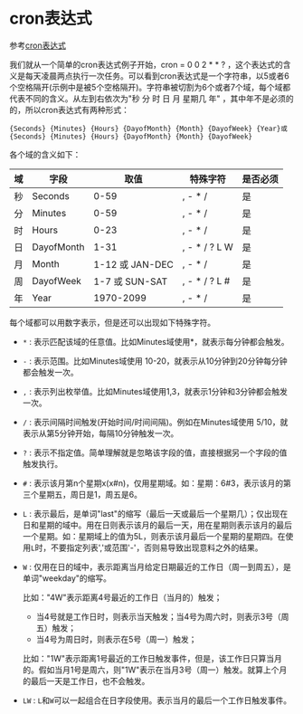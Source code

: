 
# cron表达式

参考[cron表达式](https://www.jianshu.com/p/e9ce1a7e1ed1)

我们就从一个简单的cron表达式例子开始，cron = 0 0 2 * * ? ，这个表达式的含义是每天凌晨两点执行一次任务。可以看到cron表达式是一个字符串，以5或者6个空格隔开(示例中是被5个空格隔开)。字符串被切割为6个或者7个域，每个域都代表不同的含义。从左到右依次为"秒 分 时 日 月 星期几 年" ，其中年不是必须的的，所以cron表达式有两种形式：

```
{Seconds} {Minutes} {Hours} {DayofMonth} {Month} {DayofWeek} {Year}或
{Seconds} {Minutes} {Hours} {DayofMonth} {Month} {DayofWeek}
```

各个域的含义如下：

| 域   | 字段       | 取值            | 特殊字符      | 是否必须 |
| ---- | ---------- | --------------- | ------------- | -------- |
| 秒   | Seconds    | 0-59            | , - * /       | 是       |
| 分   | Minutes    | 0-59            | , - * /       | 是       |
| 时   | Hours      | 0-23            | , - * /       | 是       |
| 日   | DayofMonth | 1-31            | , - * / ? L W | 是       |
| 月   | Month      | 1-12 或 JAN-DEC | , - * /       | 是       |
| 周   | DayofWeek  | 1-7 或 SUN-SAT  | , - * / ? L # | 是       |
| 年   | Year       | 1970-2099       | , - * /       | 是       |

每个域都可以用数字表示，但是还可以出现如下特殊字符。

- `*` : 表示匹配该域的任意值。比如Minutes域使用*，就表示每分钟都会触发。
- `-` : 表示范围。比如Minutes域使用 10-20，就表示从10分钟到20分钟每分钟都会触发一次。
- `,` : 表示列出枚举值。比如Minutes域使用1,3，就表示1分钟和3分钟都会触发一次。
- `/` : 表示间隔时间触发(开始时间/时间间隔)。例如在Minutes域使用 5/10，就表示从第5分钟开始，每隔10分钟触发一次。
- `?` : 表示不指定值。简单理解就是忽略该字段的值，直接根据另一个字段的值触发执行。
- `#` : 表示该月第n个星期x(x#n)，仅用星期域。如：星期：6#3，表示该月的第三个星期五，周日是1，周五是6。
- `L` : 表示最后，是单词"last"的缩写（最后一天或最后一个星期几）；仅出现在日和星期的域中。用在日则表示该月的最后一天，用在星期则表示该月的最后一个星期。如：星期域上的值为5L，则表示该月最后一个星期的星期四。在使用`L`时，不要指定列表','或范围'-'，否则易导致出现意料之外的结果。
- `W` : 仅用在日的域中，表示距离当月给定日期最近的工作日（周一到周五），是单词"weekday"的缩写。
  
    比如："4W"表示距离4号最近的工作日（当月的）触发；
    + 当4号就是工作日时，则表示当天触发；当4号为周六时，则表示3号（周五）触发；
    + 当4号为周日时，则表示在5号（周一）触发；
      
    比如："1W"表示距离1号最近的工作日触发事件，但是，该工作日只算当月的。假如当月1号是周六，则"1W"表示在当月3号（周一）触发。就算上个月的最后一天是工作日，也不会触发。
- `LW` : `L`和`W`可以一起组合在日字段使用。表示当月的最后一个工作日触发事件。

